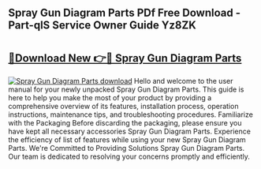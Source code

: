 ## Spray Gun Diagram Parts PDf Free Download - Part-qlS Service Owner Guide Yz8ZK

# <h2><a href="http://dfkyfa.blite.top/?on=Spray+Gun+Diagram+Parts">🔗Download New 👉🔴 Spray Gun Diagram Parts</a></h2>

[![Spray Gun Diagram Parts download](https://i.imgur.com/lujVjoI.png)](http://dfkyfa.blite.top/?on=Spray+Gun+Diagram+Parts)
Hello and welcome to the user manual for your newly unpacked Spray Gun Diagram Parts. This guide is here to help you make the most of your product by providing a comprehensive overview of its features, installation process, operation instructions, maintenance tips, and troubleshooting procedures. Familiarize with the Packaging Before discarding the packaging, please ensure you have kept all necessary accessories Spray Gun Diagram Parts. Experience the efficiency of list of features while using your new Spray Gun Diagram Parts. We're Committed to Providing Solutions Spray Gun Diagram Parts. Our team is dedicated to resolving your concerns promptly and efficiently.

